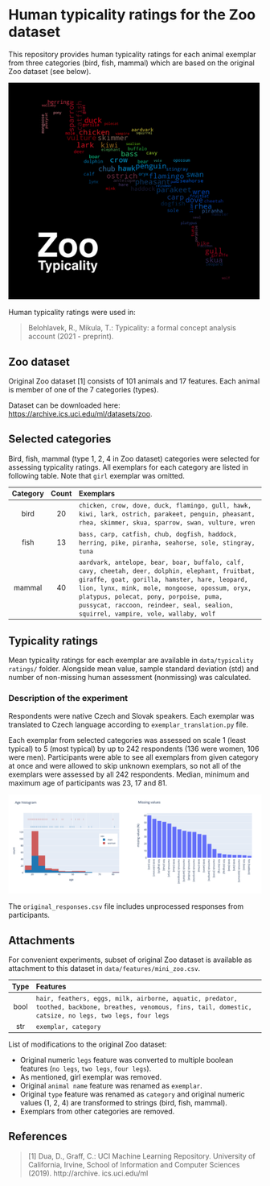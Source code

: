 # Human typicality ratings for the Zoo dataset
This repository provides human typicality ratings for each animal exemplar from three categories (bird, fish, mammal) which are based on the original Zoo dataset (see below).

<img src="https://github.com/mikulatomas/zoo-typicality/raw/pre-publish/logo.png" width=500>

Human typicality ratings were used in:

> Belohlavek, R., Mikula, T.: Typicality: a formal concept analysis account (2021 - preprint).

## Zoo dataset
Original Zoo dataset [1] consists of 101 animals and 17 features. Each animal is member of one of the 7 categories (types).

Dataset can be downloaded here: https://archive.ics.uci.edu/ml/datasets/zoo.

## Selected categories
Bird, fish, mammal (type 1, 2, 4 in Zoo dataset) categories were selected for assessing typicality ratings. All exemplars for each category are listed in following table. Note that `girl` exemplar was omitted.

| Category        | Count         | Exemplars  |
|:------------:|:-------------:|:---------- |
| bird       | 20            | ```chicken, crow, dove, duck, flamingo, gull, hawk, kiwi, lark, ostrich, parakeet, penguin, pheasant, rhea, skimmer, skua, sparrow, swan, vulture, wren``` |
| fish       | 13            | ```bass, carp, catfish, chub, dogfish, haddock, herring, pike, piranha, seahorse, sole, stingray, tuna``` |
| mammal     | 40            | ```aardvark, antelope, bear, boar, buffalo, calf, cavy, cheetah, deer, dolphin, elephant, fruitbat, giraffe, goat, gorilla, hamster, hare, leopard, lion, lynx, mink, mole, mongoose, opossum, oryx, platypus, polecat, pony, porpoise, puma, pussycat, raccoon, reindeer, seal, sealion, squirrel, vampire, vole, wallaby, wolf``` |

## Typicality ratings
Mean typicality ratings for each exemplar are available in `data/typicality ratings/` folder. Alongside mean value, sample standard deviation (std) and number of non-missing human assessment (nonmissing) was calculated.

### Description of the experiment
Respondents were native Czech and Slovak speakers. Each exemplar was translated to Czech language according to `exemplar_translation.py` file.

Each exemplar from selected categories was assessed on scale 1 (least typical) to 5 (most typical) by up to 242 respondents (136 were women, 106 were men). Participants were able to see all exemplars from given category at once and were allowed to skip unknown exemplars, so not all of the exemplars were assessed by all 242 respondents. Median, minimum and maximum age of participants was 23, 17 and 81.

<img src="https://github.com/mikulatomas/zoo-typicality/raw/pre-publish/graphs.png">

The `original_responses.csv` file includes unprocessed responses from participants.

## Attachments
For convenient experiments, subset of original Zoo dataset is available as attachment to this dataset in `data/features/mini_zoo.csv`.

| Type         | Features    |
|:------------:|:----------- |
| bool         | ```hair, feathers, eggs, milk, airborne, aquatic, predator, toothed, backbone, breathes, venomous, fins, tail, domestic, catsize, no legs, two legs, four legs``` |
| str          | ```exemplar, category``` |

List of modifications to the original Zoo dataset:
* Original numeric `legs` feature was converted to multiple boolean features (`no legs`, `two legs`, `four legs`).
* As mentioned, girl exemplar was removed.
* Original `animal name` feature was renamed as `exemplar`.
* Original `type` feature was renamed as `category` and original numeric values (1, 2, 4) are transformed to strings (bird, fish, mammal).
* Exemplars from other categories are removed.

## References
> [1] Dua, D., Graff, C.: UCI Machine Learning Repository. University of California, Irvine, School of Information and Computer Sciences (2019). http://archive. ics.uci.edu/ml
